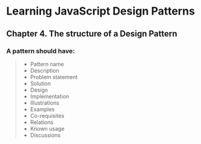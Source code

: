 # Learning JavaScript Design Patterns

## Chapter 4. The structure of a Design Pattern

### A pattern should have:

> * Pattern name
> * Description
> * Problem statement
> * Solution
> * Design
> * Implementation
> * Illustrations
> * Examples
> * Co-requisites
> * Relations
> * Known usage
> * Discussions
